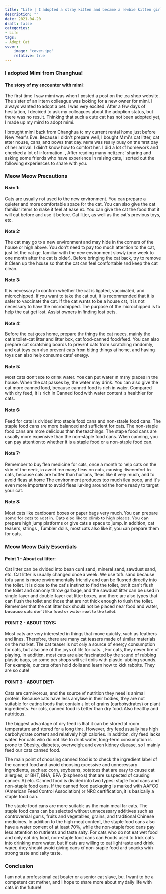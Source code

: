 ```yaml
---
title: "Life | I adopted a stray kitten and became a newbie kitten girl!"
description: ""
date: 2021-04-20
draft: false
categories: 
- Life
tags:
- Adopt Cat
cover:
    image: "cover.jpg"
    relative: true
---
```


### I adopted Mimi from Changhua!

  <!--more-->

#### The story of my encounter with mimi:

The first time I saw mimi was when I posted a post on the tea shop website. The sister of an intern colleague was looking for a new owner for mimi. I always wanted to adopt a pet. I was very excited. After a few days of hesitation, I decided to ask my colleagues about the adoption status, but there was no result. Thinking that such a cute cat has not been adopted yet, I made up my mind to adopt mimi.

I brought mimi back from Changhua to my current rental home just before New Year's Eve. Because I didn't prepare well, I bought Mimi's cat litter, cat litter house, cans, and bowls that day. Mimi was really busy on the first day of her arrival. I didn't know how to comfort her. I did a lot of homework and checked a lot of information. , After reading many netizens’ sharing and asking some friends who have experience in raising cats, I sorted out the following experiences to share with you.

### Meow Meow Precautions

#### Note 1:
Cats are usually not used to the new environment. You can prepare a quieter and more comfortable space for the cat. You can also give the cat familiar items to make it feel at ease ex. You can give the cat the food that it will eat before and use it before. Cat litter, as well as the cat's previous toys, etc.

#### Note 2:
The cat may go to a new environment and may hide in the corners of the house or high above. You don’t need to pay too much attention to the cat, just let the cat get familiar with the new environment slowly (one week to one month after the cat is older). Before bringing the cat back, try to remove it Clean up the house so that the cat can feel comfortable and keep the cat clean.

#### Note 3:
It is necessary to confirm whether the cat is ligated, vaccinated, and microchipped. If you want to take the cat out, it is recommended that it is safer to vaccinate the cat. If the cat wants to be a house cat, it is not necessary to have the microchipped. The purpose of the microchipped is to help the cat get lost. Assist owners in finding lost pets.

#### Note 4:
Before the cat goes home, prepare the things the cat needs, mainly the cat's toilet-cat litter and litter box, cat food-canned food/feed. You can also prepare cat scratching boards to prevent cats from scratching randomly, and cat toys can also prevent cats from biting things at home, and having toys can also help consume cats’ energy.

#### Note 5:
Most cats don’t like to drink water. You can put water in many places in the house. When the cat passes by, the water may drink. You can also give the cat more canned food, because canned food is rich in water. Compared with dry feed, it is rich in Canned food with water content is healthier for cats.

#### Note 6:
Feed for cats is divided into staple food cans and non-staple food cans. The staple food cans are more balanced and sufficient for cats. The non-staple food cans are more delicious than the teachings. The staple food cans are usually more expensive than the non-staple food cans. When canning, you can pay attention to whether it is a staple food or a non-staple food can.

#### Note 7:
Remember to buy flea medicine for cats, once a month to help cats on the skin of the neck, to avoid too many fleas on cats, causing discomfort to cats, because cats are hotter than humans, fleas like it very much, and to avoid fleas at home The environment produces too much flea poop, and it's even more important to avoid fleas lurking around the home ready to target your cat.

#### Note 8:
Most cats like cardboard boxes or paper bags very much. You can prepare some for cats to nest in. Cats also like to climb to high places. You can prepare high jump platforms or give cats a space to jump. In addition, cat teasers, strings , Tumbler dolls, most cats also like it, you can prepare them for cats.

### Meow Meow Daily Essentials

#### Point 1 - About cat litter:

  Cat litter can be divided into bean curd sand, mineral sand, sawdust sand, etc. Cat litter is usually changed once a week. We use tofu sand because tofu sand is more environmentally friendly and can be flushed directly into the toilet. It is close to the cat's instinct to find the toilet, but it can't flush the toilet and can only throw garbage, and the sawdust litter can be used in single-layer and double-layer cat litter boxes, and there are also types that can flush the toilet and those that are not thick enough to flush the toilet. Remember that the cat litter box should not be placed near food and water, because cats don't like food or water next to the toilet.

#### POINT 2 - ABOUT TOYS:

Most cats are very interested in things that move quickly, such as feathers and lines. Therefore, there are many cat teasers made of similar materials on the market. The cat teaser is not only a source of energy consumption for cats, but also one of the joys of life for cats. , For cats, they never tire of playing. In addition, most cats are also fascinated by the sound of rubbing plastic bags, so some pet shops will sell dolls with plastic rubbing sounds. For example, our cats often hold dolls and learn how to kick rabbits. They are so cute!

#### POINT 3 - ABOUT DIET:

Cats are carnivorous, and the source of nutrition they need is animal protein. Because cats have less amylase in their bodies, they are not suitable for eating foods that contain a lot of grains (carbohydrates) or plant ingredients. For cats, canned food is better than dry food. Also healthy and nutritious.

The biggest advantage of dry feed is that it can be stored at room temperature and stored for a long time. However, dry feed usually has high carbohydrate content and relatively high calories. In addition, dry feed lacks water. For cats who do not like to drink water, long-term consumption is prone to Obesity, diabetes, overweight and even kidney disease, so I mainly feed our cats canned food.

The main point of choosing canned food is to check the ingredient label of the canned food and avoid choosing excessive and unnecessary ingredients, such as: corn, soybeans, potatoes that are easy to cause cat allergies, or BHT, BHA, BPA (bisphenols) that are suspected of causing cancer. A) etc.
Canned food is divided into two types: staple food cans and non-staple food cans. If the canned food packaging is marked with AAFCO (American Feed Control Association) or NRC certification, it is basically a staple food can.

The staple food cans are more suitable as the main meal for cats. The staple food cans can be selected without unnecessary additives such as controversial gums, fruits and vegetables, grains, and traditional Chinese medicines. In addition to the high meat content, the staple food cans also have a water content of at least 70%, while the non-staple food cans pay less attention to nutrients and taste salty. For cats who do not eat wet food and only eat dry food, non-staple food cans can Foods used to trick cats into drinking more water, but if cats are willing to eat light taste and drink water, they should avoid giving cans of non-staple food and snacks with strong taste and salty taste.

### Conclusion
I am not a professional cat beater or a senior cat slave, but I want to be a competent cat mother, and I hope to share more about my daily life with cats in the future!

